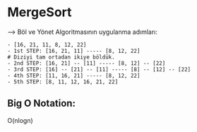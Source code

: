 # MergeSort

--> Böl ve Yönet Algoritmasının uygulanma adımları:

    - [16, 21, 11, 8, 12, 22]
    - 1st STEP: [16, 21, 11] ----- [8, 12, 22]
    # Diziyi tam ortadan ikiye böldük.
    - 2nd STEP: [16, 21] -- [11] ----- [8, 12] -- [22]
    - 3rd STEP: [16] -- [21] -- [11] ----- [8] -- [12] -- [22]
    - 4th STEP: [11, 16, 21] ----- [8, 12, 22]
    - 5th STEP: [8, 11, 12, 16, 21, 22]

## Big O Notation:

O(nlogn)
